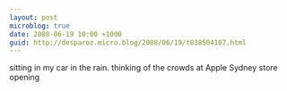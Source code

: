 ```yaml
---
layout: post
microblog: true
date: 2008-06-19 10:00 +1000
guid: http://desparoz.micro.blog/2008/06/19/t838504107.html
---
```

sitting in my car in the rain.  thinking of the crowds at Apple Sydney store opening
